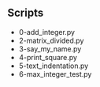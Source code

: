 ## Scripts
- 0-add_integer.py
- 2-matrix_divided.py
- 3-say_my_name.py
- 4-print_square.py
- 5-text_indentation.py
- 6-max_integer_test.py
